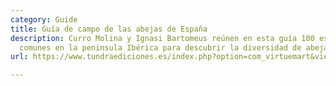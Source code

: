 ```yaml
---
category: Guide
title: Guía de campo de las abejas de España
description: Curro Molina y Ignasi Bartomeus reúnen en esta guía 100 especies de abejas
  comunes en la peninsula Ibérica para descubrir la diversidad de abejas que nos rodea.
url: https://www.tundraediciones.es/index.php?option=com_virtuemart&view=productdetails&virtuemart_product_id=390&virtuemart_category_id=25&lang=es

---
```


